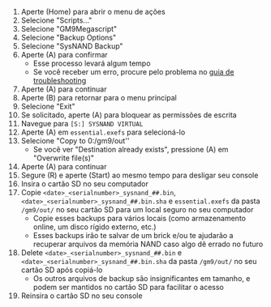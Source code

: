 1. Aperte (Home) para abrir o menu de ações
2. Selecione "Scripts..."
3. Selecione "GM9Megascript"
4. Selecione "Backup Options"
5. Selecione "SysNAND Backup"
6. Aperte (A) para confirmar
   - Esse processo levará algum tempo
   - Se você receber um erro, procure pelo problema no [guia de troubleshooting](troubleshooting#finalizing-setup)
7. Aperte (A) para continuar
8. Aperte (B) para retornar para o menu principal
9. Selecione "Exit"
10. Se solicitado, aperte (A) para bloquear as permissões de escrita
11. Navegue para `[S:] SYSNAND VIRTUAL`
12. Aperte (A) em `essential.exefs` para selecioná-lo
13. Selecione "Copy to 0:/gm9/out''
    - Se você ver "Destination already exists", pressione (A) em "Overwrite file(s)"
14. Aperte (A) para continuar
15. Segure (R) e aperte (Start) ao mesmo tempo para desligar seu console
16. Insira o cartão SD no seu computador
17. Copie `<date>_<serialnumber>_sysnand_##.bin`, `<date>_<serialnumber>_sysnand_##.bin.sha` e `essential.exefs` da pasta `/gm9/out/` no seu cartão SD para um local seguro no seu computador
    - Copie esses backups para vários locais (como armazenamento online, um disco rígido externo, etc.)
    - Esses backups irão te salvar de um brick e/ou te ajudarão a recuperar arquivos da memória NAND caso algo dê errado no futuro
18. Delete `<date>_<serialnumber>_sysnand_##.bin` e `<date>_<serialnumber>_sysnand_##.bin.sha` da pasta `/gm9/out/` no seu cartão SD após copiá-lo
    - Os outros arquivos de backup são insignificantes em tamanho, e podem ser mantidos no cartão SD para facilitar o acesso
19. Reinsira o cartão SD no seu console
